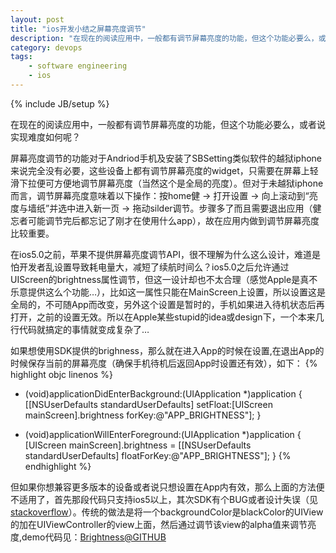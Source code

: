 ```yaml
---
layout: post
title: "ios开发小结之屏幕亮度调节"
description: "在现在的阅读应用中，一般都有调节屏幕亮度的功能，但这个功能必要么，或者说实现难度如何呢？"
category: devops
tags:
    - software engineering
    - ios
---
```

{% include JB/setup %}

   在现在的阅读应用中，一般都有调节屏幕亮度的功能，但这个功能必要么，或者说实现难度如何呢？
   
   屏幕亮度调节的功能对于Andriod手机及安装了SBSetting类似软件的越狱iphone来说完全没有必要，这些设备上都有调节屏幕亮度的widget，只需要在屏幕上轻滑下拉便可方便地调节屏幕亮度（当然这个是全局的亮度）。但对于未越狱iphone而言，调节屏幕亮度意味着以下操作：按home健 -> 打开设置 -> 向上滚动到“亮度与墙纸”并选中进入新一页 -> 拖动silder调节。步骤多了而且需要退出应用（健忘者可能调节完后都忘记了刚才在使用什么app），故在应用内做到调节屏幕亮度比较重要。
  
   在ios5.0之前，苹果不提供屏幕亮度调节API，很不理解为什么这么设计，难道是怕开发者乱设置导致耗电量大，减短了续航时间么？ios5.0之后允许通过UIScreen的brightness属性调节，但这一设计却也不太合理（感觉Apple是真不乐意提供这么个功能…），比如这一属性只能在MainScreen上设置，所以设置这是全局的，不可随App而改变，另外这个设置是暂时的，手机如果进入待机状态后再打开，之前的设置无效。所以在Apple某些stupid的idea或design下，一个本来几行代码就搞定的事情就变成复杂了…
   
   如果想使用SDK提供的brighness，那么就在进入App的时候在设置,在退出App的时候保存当前的屏幕亮度（确保手机待机后返回App时设置还有效），如下：
{% highlight objc linenos %}
- (void)applicationDidEnterBackground:(UIApplication *)application {
    [[NSUserDefaults standardUserDefaults] setFloat:[UIScreen mainScreen].brightness forKey:@"APP_BRIGHTNESS"];
}

- (void)applicationWillEnterForeground:(UIApplication *)application {
    [UIScreen mainScreen].brightness = [[NSUserDefaults standardUserDefaults] floatForKey:@"APP_BRIGHTNESS"];
}
{% endhighlight %}


但如果你想兼容更多版本的设备或者说只想设置在App内有效，那么上面的方法便不适用了，首先那段代码只支持ios5以上，其次SDK有个BUG或者设计失误（见[stackoverflow](http://stackoverflow.com/questions/8316358/)）。传统的做法是将一个backgroundColor是blackColor的UIView的加在UIViewController的view上面，然后通过调节该view的alpha值来调节亮度,demo代码见：[Brightness@GITHUB](https://github.com/ivoryxiong/Brightness)